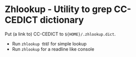 # Zhlookup - Utility to grep CC-CEDICT dictionary

Put (a link to) CC-CEDICT to `${HOME}/.zhlookup.dict`.

* Run `zhlookup 你好` for simple lookup
* Run `zhlookup` for a readline like console
